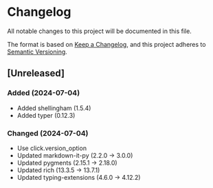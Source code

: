 # Changelog

All notable changes to this project will be documented in this file.

The format is based on [Keep a Changelog](https://keepachangelog.com/en/1.1.0/),
and this project adheres to [Semantic Versioning](https://semver.org/spec/v2.0.0.html).

## [Unreleased]

### Added (2024-07-04)

- Added shellingham (1.5.4)
- Added typer (0.12.3)

### Changed (2024-07-04)

- Use click.version_option
- Updated markdown-it-py (2.2.0 -> 3.0.0)
- Updated pygments (2.15.1 -> 2.18.0)
- Updated rich (13.3.5 -> 13.7.1)
- Updated typing-extensions (4.6.0 -> 4.12.2)
